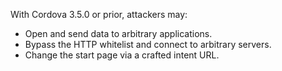 
With Cordova 3.5.0 or prior, attackers may:

- Open and send data to arbitrary applications.
- Bypass the HTTP whitelist and connect to arbitrary servers.
- Change the start page via a crafted intent URL.

